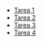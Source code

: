 - [Tarea 1](https://lhjc-dwec-tarea1.netlify.app/)
- [Tarea 2](lhjc-tarea2.herokuapp.com)
- [Tarea 3](lhjc-tarea3.herokuapp.com)
- [Tarea 4](lhjc-tarea4.herokuapp.com)